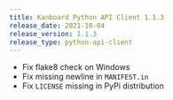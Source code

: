 ```yaml
---
title: Kanboard Python API Client 1.1.3
release_date: 2021-10-04
release_version: 1.1.3
release_type: python-api-client
---
```


* Fix flake8 check on Windows
* Fix missing newline in `MANIFEST.in`
* Fix `LICENSE` missing in PyPi distribution
